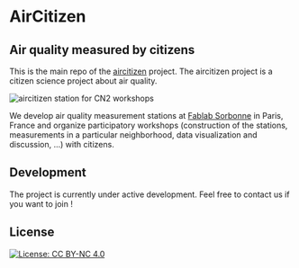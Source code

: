 # AirCitizen

## Air quality measured by citizens

This is the main repo of the [aircitizen](http://www.aircitizen.org) project. The aircitizen project is a citizen science project about air quality.

![aircitizen station for CN2 workshops](./photos/aircitizen-station-CN2.JPG "aircitizen station for CN2 workshops")

We develop air quality measurement stations at [Fablab Sorbonne](http://www.fablabsu.fr) in Paris, France and organize participatory workshops (construction of the stations, measurements in a particular neighborhood, data visualization and discussion, ...) with citizens.

## Development

The project is currently under active development. Feel free to contact us if you want to join !

## License

[![License: CC BY-NC 4.0](https://licensebuttons.net/l/by-nc/4.0/80x15.png)](http://creativecommons.org/licenses/by-nc/4.0/)

